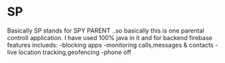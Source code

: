 # SP
Basically SP stands for SPY PARENT ..so basically this is one parental controll application.
I have used 100% java in it and for backend firebase 
features inclueds:
-blocking apps
-monitoring calls,messages & contacts
-live location tracking,geofencing
-phone off
